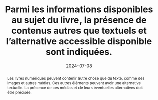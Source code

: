 ---
title: Parmi les informations disponibles au sujet du livre, la présence de contenus autres que textuels et l’alternative accessible disponible sont indiquées.
abstract: Les livres numériques peuvent contenir autre chose que du texte, comme des images et autres médias. Ces autres éléments peuvent avoir une alternative textuelle. La présence de ces médias et de leurs éventuelles alternatives doit être précisée.
categories: ["Informations avant consultation"]
agrege: O0000-E084
opquast: 'N/A'
indiceebook: '84'
description: "Règle n° 084"
before: "083"
weight: "084"
after: "085"
actif: '1'
layout: rules
date: 2024-07-08
tags: ["Accessibilité", "Confiance"]
objectif: ["Permettre d’anticiper si le livre pourra être consulté dans son entièreté selon un contexte donné", "Limiter les risques de réclamations"]
Meo: ["Associer l’information au livre", "Faire figurer l’information sur la page de présentation du livre"]
Controle: ["Vérifier la présence d’une indication sur&nbsp;: <ul><li>La présence de médias autres que du texte.</li><li>La présence d’alternatives textuelles pour ces médias.</li></ul>"]
epubcheck: 
ace: true
humancheck: true
ReadiumGoToolkit: 
Source: ["SNE"]
Referentiel: ["EPUB schema.org&nbsp;: accessModeSufficient et accessibilityFeature"]
ONIX: ["List 196, code 14 Short alternative textual descriptions", "List 196, code 15 Full alternative textual descriptions", "List 196, code 16 Visualised data also available as non-graphical data", "List 196, code 28 Full alternative audio descriptions", "List 196, code 51 All non-decorative content supports reading via pre-recorded audio", "List 196, code 52 All non-decorative content supports reading without sight"]
steps: ["Conception", "Éditorial"]
---